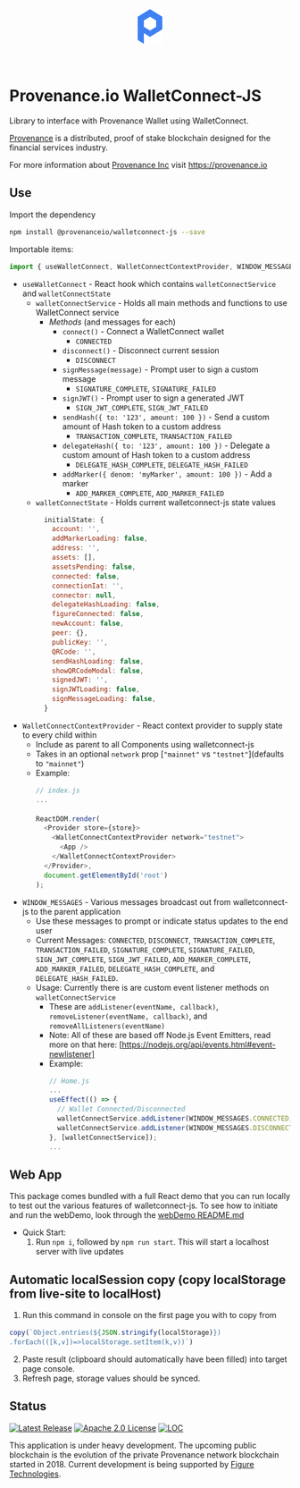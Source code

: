 <div align="center">
  <img src="./src/logo.svg" alt="Provenance.io WalletConnect-JS"/>
</div>
<br/><br/>

# Provenance.io WalletConnect-JS

Library to interface with Provenance Wallet using WalletConnect.

[Provenance] is a distributed, proof of stake blockchain designed for the financial services industry.

For more information about [Provenance Inc](https://provenance.io) visit https://provenance.io

## Use

Import the dependency

```bash
npm install @provenanceio/walletconnect-js --save
```

Importable items:

```js
import { useWalletConnect, WalletConnectContextProvider, WINDOW_MESSAGES } from '@provenanceio/walletconnect-js';
```
* `useWalletConnect` - React hook which contains `walletConnectService` and `walletConnectState`
  - `walletConnectService` - Holds all main methods and functions to use WalletConnect service
    - *Methods* (and messages for each)
      - `connect()` - Connect a WalletConnect wallet
        - `CONNECTED`
      - `disconnect()` - Disconnect current session
        - `DISCONNECT`
      - `signMessage(message)` - Prompt user to sign a custom message
        - `SIGNATURE_COMPLETE`, `SIGNATURE_FAILED`
      - `signJWT()` - Prompt user to sign a generated JWT
        - `SIGN_JWT_COMPLETE`, `SIGN_JWT_FAILED`
      - `sendHash({ to: '123', amount: 100 })` - Send a custom amount of Hash token to a custom address
        - `TRANSACTION_COMPLETE`, `TRANSACTION_FAILED`
      - `delegateHash({ to: '123', amount: 100 })` - Delegate a custom amount of Hash token to a custom address
        - `DELEGATE_HASH_COMPLETE`, `DELEGATE_HASH_FAILED`
      - `addMarker({ denom: 'myMarker', amount: 100 })` - Add a marker
        - `ADD_MARKER_COMPLETE`, `ADD_MARKER_FAILED`
  - `walletConnectState` - Holds current walletconnect-js state values
    ```js
      initialState: {
        account: '',
        addMarkerLoading: false,
        address: '',
        assets: [],
        assetsPending: false,
        connected: false,
        connectionIat: '',
        connector: null,
        delegateHashLoading: false,
        figureConnected: false,
        newAccount: false,
        peer: {},
        publicKey: '',
        QRCode: '',
        sendHashLoading: false,
        showQRCodeModal: false,
        signedJWT: '',
        signJWTLoading: false,
        signMessageLoading: false,
      }
    ```
* `WalletConnectContextProvider` - React context provider to supply state to every child within
  - Include as parent to all Components using walletconnect-js
  - Takes in an optional `network` prop [`"mainnet"` vs `"testnet"`](defaults to `"mainnet"`)
  - Example:
    ```js
    // index.js
    ...

    ReactDOM.render(
      <Provider store={store}>
        <WalletConnectContextProvider network="testnet">
          <App />
        </WalletConnectContextProvider>
      </Provider>,
      document.getElementById('root')
    );
    ```
* `WINDOW_MESSAGES` - Various messages broadcast out from walletconnect-js to the parent application
  - Use these messages to prompt or indicate status updates to the end user
  - Current Messages: `CONNECTED`, `DISCONNECT`, `TRANSACTION_COMPLETE`, `TRANSACTION_FAILED`, `SIGNATURE_COMPLETE`, `SIGNATURE_FAILED`, `SIGN_JWT_COMPLETE`, `SIGN_JWT_FAILED`, `ADD_MARKER_COMPLETE`, `ADD_MARKER_FAILED`, `DELEGATE_HASH_COMPLETE`, and `DELEGATE_HASH_FAILED`.
  - Usage:  Currently there is are custom event listener methods on `walletConnectService`
    - These are `addListener(eventName, callback)`, `removeListener(eventName, callback)`, and `removeAllListeners(eventName)`
    - Note: All of these are based off Node.js Event Emitters, read more on that here: [https://nodejs.org/api/events.html#event-newlistener]
    - Example:
      ```js
      // Home.js
      ...
      useEffect(() => {
        // Wallet Connected/Disconnected
        walletConnectService.addListener(WINDOW_MESSAGES.CONNECTED, () => {console.log('Wallet Connected')});
        walletConnectService.addListener(WINDOW_MESSAGES.DISCONNECT, () => {console.log('Wallet Disconnected')});
      }, [walletConnectService]);
      ...
      ```

## Web App
This package comes bundled with a full React demo that you can run locally to test out the various features of walletconnect-js.
To see how to initiate and run the webDemo, look through the [webDemo README.md](./webDemo/README.md)

  * Quick Start:
    1) Run `npm i`, followed by `npm run start`.  This will start a localhost server with live updates

## Automatic localSession copy (copy localStorage from live-site to localHost)
1) Run this command in console on the first page you with to copy from
```js
copy(`Object.entries(${JSON.stringify(localStorage)})
.forEach(([k,v])=>localStorage.setItem(k,v))`)
```
2) Paste result (clipboard should automatically have been filled) into target page console.
3) Refresh page, storage values should be synced.

## Status

[![Latest Release][release-badge]][release-latest]
[![Apache 2.0 License][license-badge]][license-url]
[![LOC][loc-badge]][loc-report]

[license-badge]: https://img.shields.io/github/license/provenance-io/walletconnect-js.svg
[license-url]: https://github.com/provenance-io/walletconnect-js/blob/main/LICENSE
[release-badge]: https://img.shields.io/github/tag/provenance-io/walletconnect-js.svg
[release-latest]: https://github.com/provenance-io/walletconnect-js/releases/latest
[loc-badge]: https://tokei.rs/b1/github/provenance-io/walletconnect-js
[loc-report]: https://github.com/provenance-io/walletconnect-js
[lint-badge]: https://github.com/provenance-io/walletconnect-js/workflows/Lint/badge.svg
[provenance]: https://provenance.io/#overview

This application is under heavy development. The upcoming public blockchain is the evolution of the private Provenance network blockchain started in 2018.
Current development is being supported by [Figure Technologies](https://figure.com).
